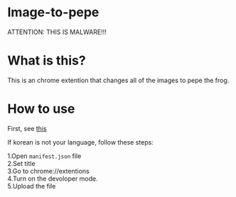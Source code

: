 # Image-to-pepe
ATTENTION: THIS IS MALWARE!!!
# What is this?
This is an chrome extention that changes all of the images to pepe the frog.

# How to use
First, see [this](https://www.youtube.com/watch?v=pIQmxUk_FdI)

If korean is not your language, follow these steps:

1.Open `manifest.json` file   
2.Set title   
3.Go to chrome://extentions   
4.Turn on the devoloper mode.   
5.Upload the file   
